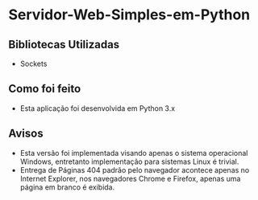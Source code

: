 # Servidor-Web-Simples-em-Python

## Bibliotecas Utilizadas

- Sockets

## Como foi feito

- Esta aplicação foi desenvolvida em Python 3.x

## Avisos

- Esta versão foi implementada visando apenas o sistema operacional Windows, entretanto implementação para sistemas Linux é trivial.
- Entrega de Páginas 404 padrão pelo navegador acontece apenas no Internet Explorer, nos navegadores Chrome e Firefox, apenas uma página em branco é exibida. 
